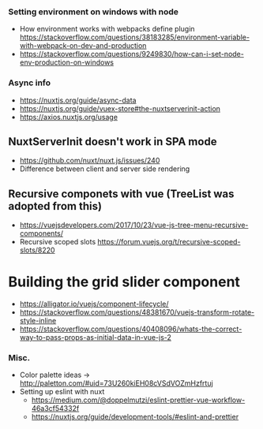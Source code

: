 ### Setting environment on windows with node
+ How environment works with webpacks define plugin https://stackoverflow.com/questions/38183285/environment-variable-with-webpack-on-dev-and-production
+ https://stackoverflow.com/questions/9249830/how-can-i-set-node-env-production-on-windows

### Async info
+ https://nuxtjs.org/guide/async-data
+ https://nuxtjs.org/guide/vuex-store#the-nuxtserverinit-action
+ https://axios.nuxtjs.org/usage

## NuxtServerInit doesn't work in SPA mode
+ https://github.com/nuxt/nuxt.js/issues/240 
+ Difference between client and server side rendering


## Recursive componets with vue (TreeList was adopted from this)
+ https://vuejsdevelopers.com/2017/10/23/vue-js-tree-menu-recursive-components/
+ Recursive scoped slots https://forum.vuejs.org/t/recursive-scoped-slots/8220

# Building the grid slider component
+ https://alligator.io/vuejs/component-lifecycle/
+ https://stackoverflow.com/questions/48381670/vuejs-transform-rotate-style-inline
+ https://stackoverflow.com/questions/40408096/whats-the-correct-way-to-pass-props-as-initial-data-in-vue-js-2

### Misc.
 + Color palette ideas -> http://paletton.com/#uid=73U260kiEH08cVSdVOZmHzfrtuj
 + Setting up eslint with nuxt 
    + https://medium.com/@doppelmutzi/eslint-prettier-vue-workflow-46a3cf54332f
    + https://nuxtjs.org/guide/development-tools/#eslint-and-prettier
